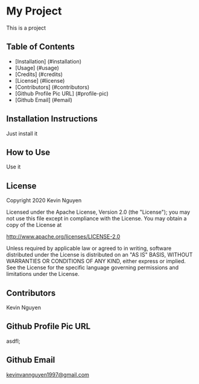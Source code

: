 # My Project

This is a project


## Table of Contents
* [Installation] (#installation)
* [Usage] (#usage)
* [Credits] (#credits)
* [License] (#license)
* [Contributors] (#contributors)
* [Github Profile Pic URL] (#profile-pic)
* [Github Email] (#email)


## Installation Instructions

Just install it


## How to Use

Use it


## License

Copyright 2020 Kevin Nguyen

Licensed under the Apache License, Version 2.0 (the "License");
you may not use this file except in compliance with the License.
You may obtain a copy of the License at

   http://www.apache.org/licenses/LICENSE-2.0

Unless required by applicable law or agreed to in writing, software
distributed under the License is distributed on an "AS IS" BASIS,
WITHOUT WARRANTIES OR CONDITIONS OF ANY KIND, either express or implied.
See the License for the specific language governing permissions and
limitations under the License.


## Contributors

Kevin Nguyen


## Github Profile Pic URL

asdfl;


## Github Email

kevinvannguyen1997@gmail.com

